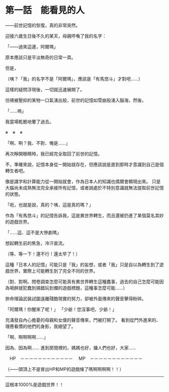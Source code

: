 # 第一話　能看見的人

――前世記憶的恢復，真的非常突然。

迎接六歲生日後不久的某天，母親呼喚了我的名字：

「――過來這邊，阿爾瑪」

原本應該只是平淡無奇的日常一頁。

但是，

（咦？「我」的名字不是「阿爾瑪」，應該是「有馬悠斗」才對吧……）

這樣的疑問浮現後，一切就迅速展開了。

彷彿被壓抑的某物一口氣湧出般，前世的記憶如雪崩般湧入腦海，然後，

「……嗚」

我當場乾脆地暈了過去。

※　※　※

「啊、咧？我、不對、俺是……」

再次睜開眼睛時，我已經完全取回了前世的記憶。

不，準確來說，記憶本身從一開始就存在，但應該說是直到那時才意識到自己是個轉生者吧。

像是識字和計算能力從一開始就會，作為日本人的知識也偶爾會顯現出來。
只是大腦尚未成熟無法完全承接所有記憶，或者說處於不特別意識就無法提取前世記憶的狀態。

「呃，也就是說，真的？咦，這是真的嗎？」

作為「有馬悠斗」的記憶告訴我，這是異世界轉生，而且還被扔進了某個莫名其妙的遊戲世界。

「……這、這不是大慘劇嗎」

想起轉生前的焦急，冷汗直流。

（等、等一下！還不行！還太早了！）

這種「日本人的記憶」可能只是「我」的妄想，或者「我」只是自以為轉生到了遊戲世界，實際上可能轉生到了完全不同的世界。

（對、對啊。問卷調查怎麼可能真有異世界轉生這種蠢事，過去的自己怎麼可能因為喝醉就犯蠢到搞錯玩到爛的遊戲標題，這種事怎麼可能……）

拚命理論武裝試圖遠離殘酷現實的努力，卻被外面傳來的聲音擊得粉碎。

「阿爾瑪！你醒來了呢！」
「少爺！您沒事吧，少爺！」

充滿發自內心擔憂的母親和女僕的聲音傳來，門被打開了。
看到從門外進來的、理應看慣的他們的身影，我絕望了。

「啊、啊啊啊啊……」

因為、因為啊……
進到房間裡的，媽媽也好，傭人們也好，大家……

　HP　－－－－－－－－－－－－
　MP　－－－－－－－－－－－－

（――頭頂上不是冒出HP和MP的遊戲條了嗎啊啊啊啊！！）

---

這根本1000%是遊戲世界！！